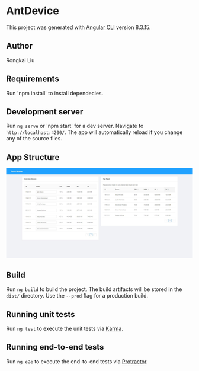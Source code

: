 # AntDevice

This project was generated with [Angular CLI](https://github.com/angular/angular-cli) version 8.3.15.

## Author
Rongkai Liu

## Requirements
Run 'npm install' to install dependecies.


## Development server

Run `ng serve` or 'npm start' for a dev server. Navigate to `http://localhost:4200/`. The app will automatically reload if you change any of the source files.

## App Structure
![](Capture.JPG)
## Build

Run `ng build` to build the project. The build artifacts will be stored in the `dist/` directory. Use the `--prod` flag for a production build.

## Running unit tests

Run `ng test` to execute the unit tests via [Karma](https://karma-runner.github.io).

## Running end-to-end tests

Run `ng e2e` to execute the end-to-end tests via [Protractor](http://www.protractortest.org/).



